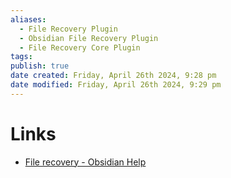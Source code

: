 ```yaml
---
aliases:
  - File Recovery Plugin
  - Obsidian File Recovery Plugin
  - File Recovery Core Plugin
tags: 
publish: true
date created: Friday, April 26th 2024, 9:28 pm
date modified: Friday, April 26th 2024, 9:29 pm
---
```

# 
# Links
- [File recovery - Obsidian Help](https://help.obsidian.md/Plugins/File+recovery)